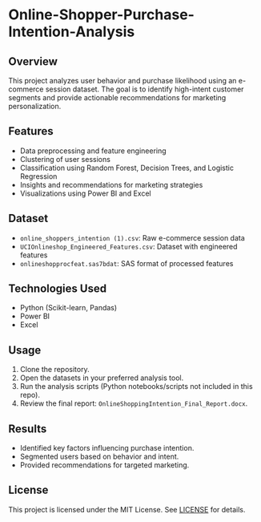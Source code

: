 # Online-Shopper-Purchase-Intention-Analysis

## Overview

This project analyzes user behavior and purchase likelihood using an e-commerce session dataset. The goal is to identify high-intent customer segments and provide actionable recommendations for marketing personalization.

## Features

- Data preprocessing and feature engineering
- Clustering of user sessions
- Classification using Random Forest, Decision Trees, and Logistic Regression
- Insights and recommendations for marketing strategies
- Visualizations using Power BI and Excel

## Dataset

- `online_shoppers_intention (1).csv`: Raw e-commerce session data
- `UCIOnlineshop_Engineered_Features.csv`: Dataset with engineered features
- `onlineshopprocfeat.sas7bdat`: SAS format of processed features

## Technologies Used

- Python (Scikit-learn, Pandas)
- Power BI
- Excel

## Usage

1. Clone the repository.
2. Open the datasets in your preferred analysis tool.
3. Run the analysis scripts (Python notebooks/scripts not included in this repo).
4. Review the final report: `OnlineShoppingIntention_Final_Report.docx`.

## Results

- Identified key factors influencing purchase intention.
- Segmented users based on behavior and intent.
- Provided recommendations for targeted marketing.

## License

This project is licensed under the MIT License. See [LICENSE](LICENSE) for details.